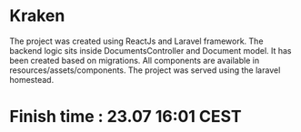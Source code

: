 # Kraken

The project was created using ReactJs and Laravel framework. The backend logic sits inside DocumentsController and Document model.
It has been created based on migrations.
All components are available in resources/assets/components.
The project was served using the laravel homestead.

# Finish time : 23.07 16:01 CEST
